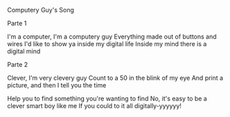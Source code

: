 Computery Guy's Song

Parte 1

I'm a computer, I'm a computery guy
Everything made out of buttons and wires
I'd like to show ya inside my digital life
Inside my mind there is a digital mind

Parte 2

Clever, I'm very clevery guy
Count to a 50 in the blink of my eye
And print a picture, and then I tell you the time

Help you to find something you're wanting to find
No, it's easy to be a clever smart boy like me
   If you could to it all digitally-yyyyyy!